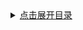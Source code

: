 <details>
    <summary><a href="">点击展开目录</a></summary>
    <ul>
    <img src="https://github.com/fmw666/Python/blob/master/pics/cute-chuoni.jpg?raw=true">
        <li>1</li>
        <li>2</li>
    </ul>
</details>
